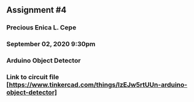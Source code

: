 ## Assignment #4 
### Precious Enica L. Cepe
### September 02, 2020 9:30pm
### Arduino Object Detector
### Link to circuit file [https://www.tinkercad.com/things/lzEJw5rtUUn-arduino-object-detector]